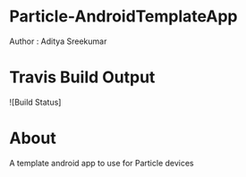 # Particle-AndroidTemplateApp

Author : Aditya Sreekumar

# Travis Build Output
![Build Status]

# About
A template android app to use for Particle devices


